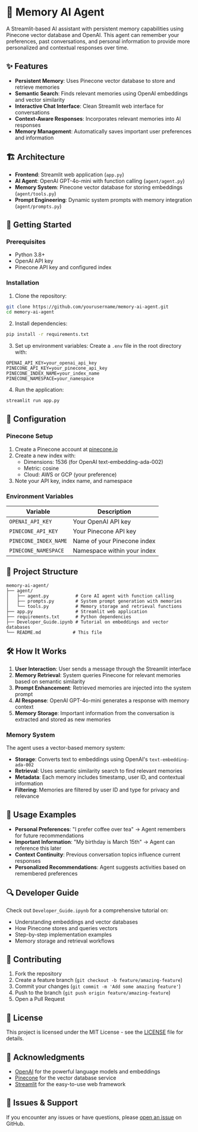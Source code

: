 #  <!-- source .venv/bin/activate && streamlit run app.py -->
# 🧠 Memory AI Agent

A Streamlit-based AI assistant with persistent memory capabilities using Pinecone vector database and OpenAI. This agent can remember your preferences, past conversations, and personal information to provide more personalized and contextual responses over time.

## ✨ Features

- **Persistent Memory**: Uses Pinecone vector database to store and retrieve memories
- **Semantic Search**: Finds relevant memories using OpenAI embeddings and vector similarity
- **Interactive Chat Interface**: Clean Streamlit web interface for conversations
- **Context-Aware Responses**: Incorporates relevant memories into AI responses
- **Memory Management**: Automatically saves important user preferences and information

## 🏗️ Architecture

- **Frontend**: Streamlit web application (`app.py`)
- **AI Agent**: OpenAI GPT-4o-mini with function calling (`agent/agent.py`)
- **Memory System**: Pinecone vector database for storing embeddings (`agent/tools.py`)
- **Prompt Engineering**: Dynamic system prompts with memory integration (`agent/prompts.py`)

## 🚀 Getting Started

### Prerequisites

- Python 3.8+
- OpenAI API key
- Pinecone API key and configured index

### Installation

1. Clone the repository:
```bash
git clone https://github.com/yourusername/memory-ai-agent.git
cd memory-ai-agent
```

2. Install dependencies:
```bash
pip install -r requirements.txt
```

3. Set up environment variables:
Create a `.env` file in the root directory with:
```env
OPENAI_API_KEY=your_openai_api_key
PINECONE_API_KEY=your_pinecone_api_key
PINECONE_INDEX_NAME=your_index_name
PINECONE_NAMESPACE=your_namespace
```

4. Run the application:
```bash
streamlit run app.py
```

## 🔧 Configuration

### Pinecone Setup

1. Create a Pinecone account at [pinecone.io](https://www.pinecone.io/)
2. Create a new index with:
   - Dimensions: 1536 (for OpenAI text-embedding-ada-002)
   - Metric: cosine
   - Cloud: AWS or GCP (your preference)
3. Note your API key, index name, and namespace

### Environment Variables

| Variable | Description |
|----------|-------------|
| `OPENAI_API_KEY` | Your OpenAI API key |
| `PINECONE_API_KEY` | Your Pinecone API key |
| `PINECONE_INDEX_NAME` | Name of your Pinecone index |
| `PINECONE_NAMESPACE` | Namespace within your index |

## 📁 Project Structure

```
memory-ai-agent/
├── agent/
│   ├── agent.py          # Core AI agent with function calling
│   ├── prompts.py        # System prompt generation with memories
│   └── tools.py          # Memory storage and retrieval functions
├── app.py                # Streamlit web application
├── requirements.txt      # Python dependencies
├── Developer_Guide.ipynb # Tutorial on embeddings and vector databases
└── README.md            # This file
```

## 🛠️ How It Works

1. **User Interaction**: User sends a message through the Streamlit interface
2. **Memory Retrieval**: System queries Pinecone for relevant memories based on semantic similarity
3. **Prompt Enhancement**: Retrieved memories are injected into the system prompt
4. **AI Response**: OpenAI GPT-4o-mini generates a response with memory context
5. **Memory Storage**: Important information from the conversation is extracted and stored as new memories

### Memory System

The agent uses a vector-based memory system:
- **Storage**: Converts text to embeddings using OpenAI's `text-embedding-ada-002`
- **Retrieval**: Uses semantic similarity search to find relevant memories
- **Metadata**: Each memory includes timestamp, user ID, and contextual information
- **Filtering**: Memories are filtered by user ID and type for privacy and relevance

## 🎯 Usage Examples

- **Personal Preferences**: "I prefer coffee over tea" → Agent remembers for future recommendations
- **Important Information**: "My birthday is March 15th" → Agent can reference this later
- **Context Continuity**: Previous conversation topics influence current responses
- **Personalized Recommendations**: Agent suggests activities based on remembered preferences

## 🔍 Developer Guide

Check out `Developer_Guide.ipynb` for a comprehensive tutorial on:
- Understanding embeddings and vector databases
- How Pinecone stores and queries vectors
- Step-by-step implementation examples
- Memory storage and retrieval workflows

## 🤝 Contributing

1. Fork the repository
2. Create a feature branch (`git checkout -b feature/amazing-feature`)
3. Commit your changes (`git commit -m 'Add some amazing feature'`)
4. Push to the branch (`git push origin feature/amazing-feature`)
5. Open a Pull Request

## 📄 License

This project is licensed under the MIT License - see the [LICENSE](LICENSE) file for details.

## 🙏 Acknowledgments

- [OpenAI](https://openai.com) for the powerful language models and embeddings
- [Pinecone](https://www.pinecone.io) for the vector database service
- [Streamlit](https://streamlit.io) for the easy-to-use web framework

## 🐛 Issues & Support

If you encounter any issues or have questions, please [open an issue](https://github.com/yourusername/memory-ai-agent/issues) on GitHub.
